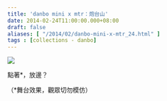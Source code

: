 ```yaml
---
title: 'danbo mini x mtr：炮台山'
date: 2014-02-24T11:00:00.000+08:00
draft: false
aliases: [ "/2014/02/danbo-mini-x-mtr_24.html" ]
tags : [collections - danbo]
---
```


![](/images/danbofortresshill.jpg)

點著\*，放邊？  
  
（\*舞台效果，觀眾切勿模仿）
